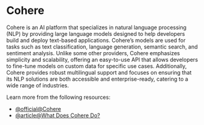 # Cohere

Cohere is an AI platform that specializes in natural language processing (NLP) by providing large language models designed to help developers build and deploy text-based applications. Cohere’s models are used for tasks such as text classification, language generation, semantic search, and sentiment analysis. Unlike some other providers, Cohere emphasizes simplicity and scalability, offering an easy-to-use API that allows developers to fine-tune models on custom data for specific use cases. Additionally, Cohere provides robust multilingual support and focuses on ensuring that its NLP solutions are both accessible and enterprise-ready, catering to a wide range of industries.

Learn more from the following resources:

- [@official@Cohere](https://cohere.com/)
- [@article@What Does Cohere Do?](https://medium.com/geekculture/what-does-cohere-do-cdadf6d70435)